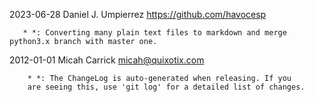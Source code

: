 2023-06-28  Daniel J. Umpierrez <https://github.com/havocesp>

       * *: Converting many plain text files to markdown and merge python3.x branch with master one.
       
2012-01-01  Micah Carrick  <micah@quixotix.com>

        * *: The ChangeLog is auto-generated when releasing. If you
        are seeing this, use 'git log' for a detailed list of changes.
